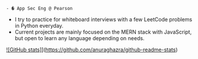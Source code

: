 <!--
**EricGip/EricGip** is a ✨ _special_ ✨ repository because its `README.md` (this file) appears on your GitHub profile.

What are u doing here lol: 

```
- 🌱 I’m currently a 4th Year Statistics major at UC Davis and UC Davis Full Stack Coding Bootcamper!
- 🤔 I’m looking for my first web development position.
```

while (true)

for (; ;)

label: goto label

recursive() { recursive (); }


Here are some ideas to get you started:

- 🌱 I’m currently a 4th Year Statistics major at UC Davis
- and UC Davis Full Stack Coding Bootcamper!
- 🤔 I’m looking for my first software engineering position.
- 💬 Ask me about ...
- 📫 How to reach me: ...
- 😄 Pronouns: ...
-->

```
- � App Sec Eng @ Pearson 
```

   * I try to practice for whiteboard interviews with a few LeetCode problems in Python everyday.
   * Current projects are mainly focused on the MERN stack with JavaScript, but open to learn any language depending on needs. 


[![GitHub stats]](https://github-readme-stats.vercel.app/api?username=EricGip&Theme=dark)](https://github.com/anuraghazra/github-readme-stats)
  
